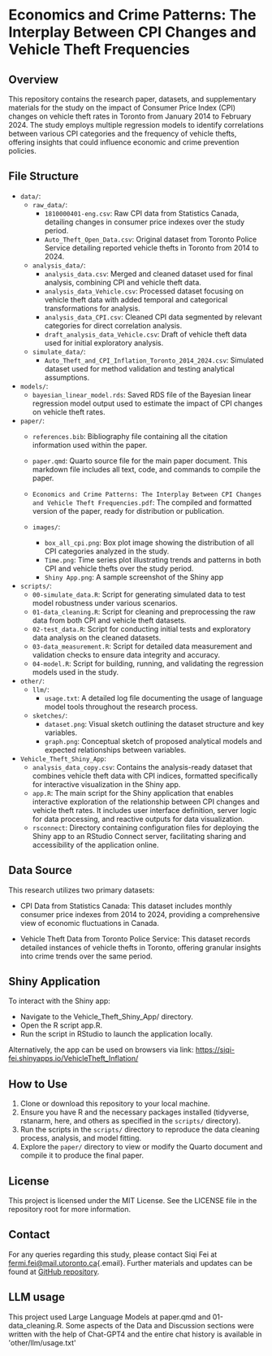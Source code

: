 # Economics and Crime Patterns: The Interplay Between CPI Changes and Vehicle Theft Frequencies

## Overview

This repository contains the research paper, datasets, and supplementary materials for the study on the impact of Consumer Price Index (CPI) changes on vehicle theft rates in Toronto from January 2014 to February 2024. The study employs multiple regression models to identify correlations between various CPI categories and the frequency of vehicle thefts, offering insights that could influence economic and crime prevention policies.

## File Structure

-   `data/`:
    -   `raw_data/`:
        -   `1810000401-eng.csv`: Raw CPI data from Statistics Canada, detailing changes in consumer price indexes over the study period.
        -   `Auto_Theft_Open_Data.csv`: Original dataset from Toronto Police Service detailing reported vehicle thefts in Toronto from 2014 to 2024.
    -   `analysis_data/`:
        -   `analysis_data.csv`: Merged and cleaned dataset used for final analysis, combining CPI and vehicle theft data.
        -   `analysis_data_Vehicle.csv`: Processed dataset focusing on vehicle theft data with added temporal and categorical transformations for analysis.
        -   `analysis_data_CPI.csv`: Cleaned CPI data segmented by relevant categories for direct correlation analysis.
        -   `draft_analysis_data_Vehicle.csv`: Draft of vehicle theft data used for initial exploratory analysis.
    -   `simulate_data/`:
        -   `Auto_Theft_and_CPI_Inflation_Toronto_2014_2024.csv`: Simulated dataset used for method validation and testing analytical assumptions.
-   `models/`:
    -   `bayesian_linear_model.rds`: Saved RDS file of the Bayesian linear regression model output used to estimate the impact of CPI changes on vehicle theft rates.
-   `paper/`:
    -   `references.bib`: Bibliography file containing all the citation information used within the paper.

    -   `paper.qmd`: Quarto source file for the main paper document. This markdown file includes all text, code, and commands to compile the paper.

    -   `Economics and Crime Patterns: The Interplay Between CPI Changes and Vehicle Theft Frequencies.pdf`: The compiled and formatted version of the paper, ready for distribution or publication.

    -   `images/`:

        -   `box_all_cpi.png`: Box plot image showing the distribution of all CPI categories analyzed in the study.
        -   `Time.png`: Time series plot illustrating trends and patterns in both CPI and vehicle thefts over the study period.
        -   `Shiny App.png`: A sample screenshot of the Shiny app
-   `scripts/`:
    -   `00-simulate_data.R`: Script for generating simulated data to test model robustness under various scenarios.
    -   `01-data_cleaning.R`: Script for cleaning and preprocessing the raw data from both CPI and vehicle theft datasets.
    -   `02-test_data.R`: Script for conducting initial tests and exploratory data analysis on the cleaned datasets.
    -   `03-data_measurement.R`: Script for detailed data measurement and validation checks to ensure data integrity and accuracy.
    -   `04-model.R`: Script for building, running, and validating the regression models used in the study.
-   `other/`:
    -   `llm/`:
        -   `usage.txt`: A detailed log file documenting the usage of language model tools throughout the research process.
    -   `sketches/`:
        -   `dataset.png`: Visual sketch outlining the dataset structure and key variables.
        -   `graph.png`: Conceptual sketch of proposed analytical models and expected relationships between variables.
-   `Vehicle_Theft_Shiny_App`:
    -   `analysis_data_copy.csv`: Contains the analysis-ready dataset that combines vehicle theft data with CPI indices, formatted specifically for interactive visualization in the Shiny app.
    -   `app.R`: The main script for the Shiny application that enables interactive exploration of the relationship between CPI changes and vehicle theft rates. It includes user interface definition, server logic for data processing, and reactive outputs for data visualization.
    -   `rsconnect`: Directory containing configuration files for deploying the Shiny app to an RStudio Connect server, facilitating sharing and accessibility of the application online.

## Data Source

This research utilizes two primary datasets:

-   CPI Data from Statistics Canada: This dataset includes monthly consumer price indexes from 2014 to 2024, providing a comprehensive view of economic fluctuations in Canada.

-   Vehicle Theft Data from Toronto Police Service: This dataset records detailed instances of vehicle thefts in Toronto, offering granular insights into crime trends over the same period.

## Shiny Application

To interact with the Shiny app:

-   Navigate to the Vehicle_Theft_Shiny_App/ directory.
-   Open the R script app.R.
-   Run the script in RStudio to launch the application locally.

Alternatively, the app can be used on browsers via link: <https://siqi-fei.shinyapps.io/VehicleTheft_Inflation/>

## How to Use

1.  Clone or download this repository to your local machine.
2.  Ensure you have R and the necessary packages installed (tidyverse, rstanarm, here, and others as specified in the `scripts/` directory).
3.  Run the scripts in the `scripts/` directory to reproduce the data cleaning process, analysis, and model fitting.
4.  Explore the `paper/` directory to view or modify the Quarto document and compile it to produce the final paper.

## License

This project is licensed under the MIT License. See the LICENSE file in the repository root for more information.

## Contact

For any queries regarding this study, please contact Siqi Fei at [fermi.fei\@mail.utoronto.ca](mailto:fermi.fei@mail.utoronto.ca){.email}. Further materials and updates can be found at [GitHub repository](https://github.com/FXXFERMI/Modelling_association_football_scores.git).

## LLM usage

This project used Large Language Models at paper.qmd and 01-data_cleaning.R. Some aspects of the Data and Discussion sections were written with the help of Chat-GPT4 and the entire chat history is available in 'other/llm/usage.txt'
